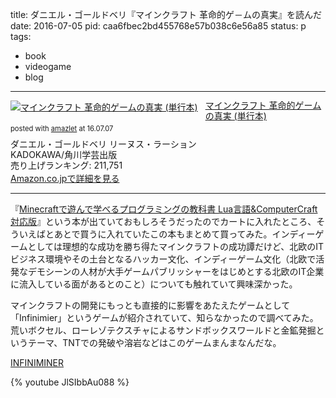 title: ダニエル・ゴールドベリ『マインクラフト 革命的ゲ－ムの真実』を読んだ
date: 2016-07-05
pid: caa6fbec2bd455768e57b038c6e56a85
status: p
tags:
- book
- videogame
- blog
---

<div class="amazlet-box" style="margin-bottom:0px;"><div class="amazlet-image" style="float:left;margin:0px 12px 1px 0px;"><a href="http://www.amazon.co.jp/exec/obidos/ASIN/4046532955/dotimpact-22/ref=nosim/" name="amazletlink" target="_blank"><img src="http://ecx.images-amazon.com/images/I/41vAuaLIsZL._SL160_.jpg" alt="マインクラフト 革命的ゲームの真実 (単行本)" style="border: none;" /></a></div><div class="amazlet-info" style="line-height:120%; margin-bottom: 10px"><div class="amazlet-name" style="margin-bottom:10px;line-height:120%"><a href="http://www.amazon.co.jp/exec/obidos/ASIN/4046532955/dotimpact-22/ref=nosim/" name="amazletlink" target="_blank">マインクラフト 革命的ゲームの真実 (単行本)</a><div class="amazlet-powered-date" style="font-size:80%;margin-top:5px;line-height:120%">posted with <a href="http://www.amazlet.com/" title="amazlet" target="_blank">amazlet</a> at 16.07.07</div></div><div class="amazlet-detail">ダニエル・ゴールドベリ リーヌス・ラーション <br />KADOKAWA/角川学芸出版 <br />売り上げランキング: 211,751<br /></div><div class="amazlet-sub-info" style="float: left;"><div class="amazlet-link" style="margin-top: 5px"><a href="http://www.amazon.co.jp/exec/obidos/ASIN/4046532955/dotimpact-22/ref=nosim/" name="amazletlink" target="_blank">Amazon.co.jpで詳細を見る</a></div></div></div><div class="amazlet-footer" style="clear: left"></div></div>

---- 

『[Minecraftで遊んで学べるプログラミングの教科書 Lua言語&ComputerCraft対応版][1]』という本が出ていておもしろそうだったのでカートに入れたところ、そういえばとあとで買うに入れていたこの本もまとめて買ってみた。インディーゲームとしては理想的な成功を勝ち得たマインクラフトの成功譚だけど、北欧のITビジネス環境やその土台となるハッカー文化、インディーゲーム文化（北欧で活発なデモシーンの人材が大手ゲームパブリッシャーをはじめとする北欧のIT企業に流入している面があるとのこと）についても触れていて興味深かった。

マインクラフトの開発にもっとも直接的に影響をあたえたゲームとして「Infinimier」というゲームが紹介されていて、知らなかったので調べてみた。荒いボクセル、ローレゾテクスチャによるサンドボックスワールドと金鉱発掘というテーマ、TNTでの発破や溶岩などはこのゲームまんまなんだな。

[INFINIMINER][2]

{% youtube JlSIbbAu088 %}


[1]:	http://www.amazon.co.jp/exec/obidos/ASIN/4800711274/dotimpact-22/ref=nosim/
[2]:	http://www.zachtronics.com/infiniminer/